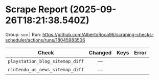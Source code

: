 # Scrape Report (2025-09-26T18:21:38.540Z)

Group: `seo`  |  Run: https://github.com/AlbertoRoca96/scraping-checks-scheduler/actions/runs/18045983506

| Check | Changed | Keys | Error |
|---|:---:|:--|:--|
| `playstation_blog_sitemap_diff` | — |  |  |
| `nintendo_us_news_sitemap_diff` | — |  |  |
